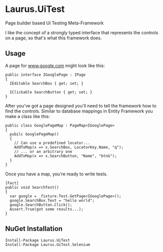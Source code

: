 Laurus.UiTest
=============

Page builder based UI Testing Meta-Framework

I like the concept of a strongly typed interface that represents the controls on a page, so that's what this framework does.  

## Usage

A page for www.google.com might look like this:

```
public interface IGooglePage : IPage
{
  IEditable SearchBox { get; set; }
  
  IClickable SearchButton { get; set; }
}
```

After you've got a page designed you'll need to tell the framework how to find the controls.  Similar to database mappings in Entity Framework you make a class like this:

```
public class GooglePageMap : PageMap<IGooglePage>
{
  pubilc GooglePageMap()
  {
    // Can use a predefined locator...
    AddToMap(x => x.SearchBox, LocatorKey.Name, "q");
    // ... or an arbitrary one
    AddToMap(x => x.SearchButton, "Name", "btnG");
  }
}
```

Once you have a map, you're ready to write tests.  

```
[Fact]
public void SearchTest()
{
  var google = _fixture.Test.GetPage<IGooglePage>();
  google.SearchBox.Text = "hello world";
  google.SearchButton.Click();
  Assert.True(got some results...);
}
```

## NuGet Installation

    Install-Package Laurus.UiTest
    Install-Package Laurus.UiTest.Selenium
